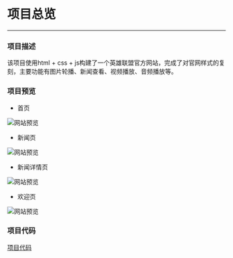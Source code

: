 # 项目总览
---

### 项目描述

该项目使用html + css + js构建了一个英雄联盟官方网站，完成了对官网样式的复刻，主要功能有图片轮播、新闻查看、视频播放、音频播放等。

### 项目预览

* 首页

![网站预览](/img/lolwebsiteImg/lol1.png)
* 新闻页

![网站预览](/img/lolwebsiteImg/lol2.png)
* 新闻详情页

![网站预览](/img/lolwebsiteImg/lol3.png)
* 欢迎页

![网站预览](/img/lolwebsiteImg/lol4.png)

### 项目代码

[项目代码](https://github.com/newbieHui/LOLWebSite.git)

